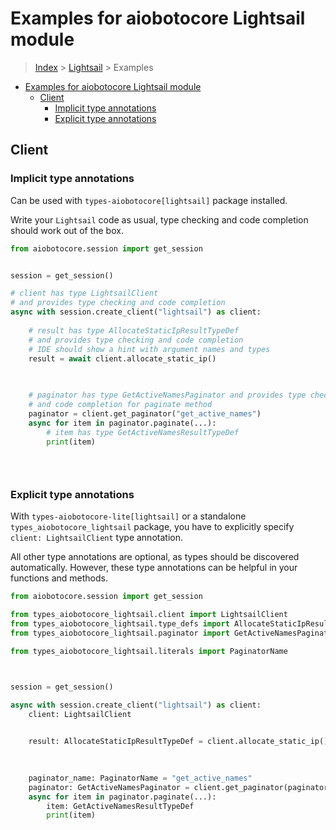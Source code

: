 <a id="examples-for-aiobotocore-lightsail-module"></a>

# Examples for aiobotocore Lightsail module

> [Index](../README.md) > [Lightsail](./README.md) > Examples

- [Examples for aiobotocore Lightsail module](#examples-for-aiobotocore-lightsail-module)
  - [Client](#client)
    - [Implicit type annotations](#implicit-type-annotations)
    - [Explicit type annotations](#explicit-type-annotations)

<a id="client"></a>

## Client

<a id="implicit-type-annotations"></a>

### Implicit type annotations

Can be used with `types-aiobotocore[lightsail]` package installed.

Write your `Lightsail` code as usual, type checking and code completion should
work out of the box.

```python
from aiobotocore.session import get_session


session = get_session()

# client has type LightsailClient
# and provides type checking and code completion
async with session.create_client("lightsail") as client:
    
    # result has type AllocateStaticIpResultTypeDef
    # and provides type checking and code completion
    # IDE should show a hint with argument names and types
    result = await client.allocate_static_ip()
    

    
    # paginator has type GetActiveNamesPaginator and provides type checking
    # and code completion for paginate method
    paginator = client.get_paginator("get_active_names")
    async for item in paginator.paginate(...):
        # item has type GetActiveNamesResultTypeDef
        print(item)
    

    
```

<a id="explicit-type-annotations"></a>

### Explicit type annotations

With `types-aiobotocore-lite[lightsail]` or a standalone
`types_aiobotocore_lightsail` package, you have to explicitly specify
`client: LightsailClient` type annotation.

All other type annotations are optional, as types should be discovered
automatically. However, these type annotations can be helpful in your functions
and methods.

```python
from aiobotocore.session import get_session

from types_aiobotocore_lightsail.client import LightsailClient
from types_aiobotocore_lightsail.type_defs import AllocateStaticIpResultTypeDef
from types_aiobotocore_lightsail.paginator import GetActiveNamesPaginator

from types_aiobotocore_lightsail.literals import PaginatorName



session = get_session()

async with session.create_client("lightsail") as client:
    client: LightsailClient

    
    result: AllocateStaticIpResultTypeDef = client.allocate_static_ip()
    

    
    paginator_name: PaginatorName = "get_active_names"
    paginator: GetActiveNamesPaginator = client.get_paginator(paginator_name)
    async for item in paginator.paginate(...):
        item: GetActiveNamesResultTypeDef
        print(item)
    

    
```
